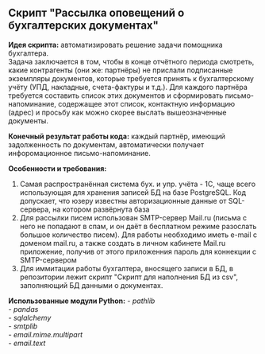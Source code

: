 ## Скрипт "Рассылка оповещений о бухгалтерских документах"

**Идея скрипта:** автоматизировать решение задачи помощника бухгалтера.\
Задача заключается в том, чтобы в конце отчётного периода смотреть, какие контрагенты (они же: партнёры) не прислали подписанные экземпляры документов, которые требуется принять к бухгалтерскому учёту (УПД, накладные, счета-фактуры и т.д.). Для каждого партнёра требуется составить список этих документов и сформировать письмо-напоминание, содержащее этот список, контактную информацию (адрес) и просьбу как можно скорее выслать вышеозначенные документы.

**Конечный результат работы кода:** каждый партнёр, имеющий задолженность по документам, автоматически получает инфоромационное письмо-напоминание.

**Особенности и требования:**
1. Самая распространённая система бух. и упр. учёта - 1С, чаще всего использующая для хранения записей БД на базе PostgreSQL.
Код допускает, что юзеру известны авторизационные данные от SQL-сервера, на котором развёрнута база
2. Для рассылки писем использован SMTP-сервер Mail.ru (письма с него не попадают в спам, и он даёт в бесплатном режиме разослать большое количество писем). Для работы необходимо иметь e-mail с доменом mail.ru, а также создать в личном кабинете Mail.ru приложение, получив от этого приложенния пароль для коннекции с SMTP-сервером
3. Для иммитации работы бухгалтера, вносящего записи в БД, в репозитории лежит скрипт "Скрипт для наполнения БД из csv", заполняющий БД данными о документах.

**Использованные модули Python:**
*- pathlib*\
*- pandas*\
*- sqlalchemy*\
*- smtplib*\
*- email.mime.multipart*\
*- email.text*
